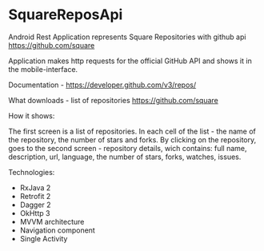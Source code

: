 # SquareReposApi
Android Rest Application represents Square Repositories with github api https://github.com/square

Application makes http requests for the official GitHub API and shows it in the mobile-interface.

Documentation - https://developer.github.com/v3/repos/

What downloads - list of repositories https://github.com/square

How it shows:

The first screen is a list of repositories. 
In each cell of the list - the name of the repository, the number of stars and forks. 
By clicking on the repository, goes to the second screen - repository details, wich contains:
full name, description, url, language, the number of stars, forks, watches, issues.

Technologies:

- RxJava 2
- Retrofit 2
- Dagger 2
- OkHttp 3
- MVVM architecture
- Navigation component
- Single Activity
